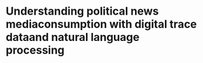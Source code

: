 # Understanding political news mediaconsumption with digital trace dataand natural language processing

